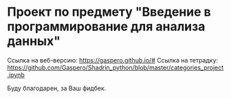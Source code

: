 # Проект по предмету "Введение в программирование для анализа данных"

Ссылка на веб-версию: https://gaspero.github.io/#
Ссылка на тетрадку: https://github.com/Gaspero/Shadrin_python/blob/master/categories_project.ipynb

Буду благодарен, за Ваш фидбек.
